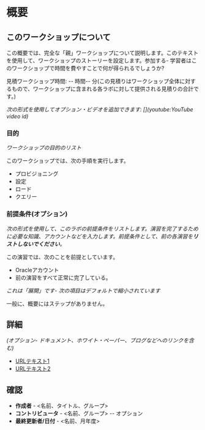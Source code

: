# 概要

## このワークショップについて

この概要では、完全な「親」ワークショップについて説明します。このテキストを使用して、ワークショップのストーリーを設定します。参加する- 学習者はこのワークショップで時間を費やすことで何が得られるでしょうか?

見積ワークショップ時間: -- 時間-- 分(この見積りはワークショップ全体に対するもので、ワークショップに含まれる各ラボに対して提供される見積りの合計です。)

_次の形式を使用してオプション・ビデオを追加できます: \[\](youtube:YouTube video id)_

[](youtube:zNKxJjkq0Pw)

### 目的

_ワークショップの目的のリスト_

このワークショップでは、次の手順を実行します。

*   プロビジョニング
*   設定
*   ロード
*   クエリー

### 前提条件(オプション)

_次の形式を使用して、このラボの前提条件をリストします。演習を完了するために必要な知識、アカウントなどを入力します。前提条件として、前の各演習を**リストしないでください**。_

この演習では、次のことを前提としています。

*   Oracleアカウント
*   前の演習をすべて正常に完了している。

_これは「展開」です- 次の項目はデフォルトで縮小されています_

一般に、概要にはステップがありません。

## 詳細

_(オプション- ドキュメント、ホワイト・ペーパー、ブログなどへのリンクを含む)_

*   [URLテキスト1](http://docs.oracle.com)
*   [URLテキスト2](http://docs.oracle.com)

## 確認

*   **作成者** - <名前、タイトル、グループ>
*   **コントリビュータ** - <名前、グループ> -- オプション
*   **最終更新者/日付** - <名前、月年度>
